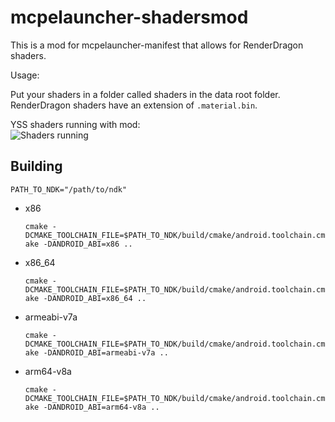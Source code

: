 # mcpelauncher-shadersmod

This is a mod for mcpelauncher-manifest that allows for RenderDragon shaders.

Usage: 

Put your shaders in a folder called shaders in the data root folder. RenderDragon shaders have an extension of `.material.bin`.  

YSS shaders running with mod:  
![Shaders running](https://user-images.githubusercontent.com/85067619/233049451-6253095e-e5c9-433c-b2f3-5ccad202ecba.png)
## Building
`PATH_TO_NDK="/path/to/ndk"`
- x86

  `cmake -DCMAKE_TOOLCHAIN_FILE=$PATH_TO_NDK/build/cmake/android.toolchain.cmake -DANDROID_ABI=x86 ..`
- x86_64

  `cmake -DCMAKE_TOOLCHAIN_FILE=$PATH_TO_NDK/build/cmake/android.toolchain.cmake -DANDROID_ABI=x86_64 ..`
- armeabi-v7a

  `cmake -DCMAKE_TOOLCHAIN_FILE=$PATH_TO_NDK/build/cmake/android.toolchain.cmake -DANDROID_ABI=armeabi-v7a ..`
- arm64-v8a

  `cmake -DCMAKE_TOOLCHAIN_FILE=$PATH_TO_NDK/build/cmake/android.toolchain.cmake -DANDROID_ABI=arm64-v8a ..`
